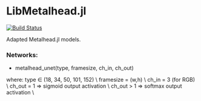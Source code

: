 # LibMetalhead.jl

[![Build Status](https://github.com/cirobr/LibMetalhead.jl/actions/workflows/CI.yml/badge.svg?branch=main)](https://github.com/cirobr/LibMetalhead.jl/actions/workflows/CI.yml?query=branch%3Amain)

Adapted Metalhead.jl models.

### Networks:
* metalhead_unet(type, framesize, ch_in, ch_out)

where:
type ∈ (18, 34, 50, 101, 152) \\
framesize = (w,h) \\
ch_in = 3 (for RGB) \\
ch_out = 1 => sigmoid output activation \\
ch_out > 1 => softmax output activation \\